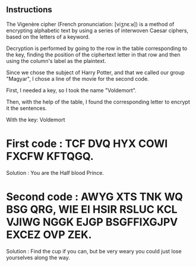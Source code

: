 ## Instructions

The Vigenère cipher (French pronunciation: ​[viʒnɛːʁ]) is a method of encrypting alphabetic text by using a series of interwoven Caesar ciphers, based on the letters of a keyword.

Decryption is performed by going to the row in the table corresponding to the key, finding the position of the ciphertext letter in that row and then using the column's label as the plaintext.

Since we chose the subject of Harry Potter, and that we called our group "Magyar", I chose a line of the movie for the second code.

First, I needed a key, so I took the name "Voldemort".

Then, with the help of the table, I found the corresponding letter to encrypt it the sentences.





With the key: Voldemort

# First code : TCF DVQ HYX COWI FXCFW KFTQGQ.

Solution : You are the Half blood Prince.

# Second code : AWYG XTS TNK WQ BSG QRG, WIE EI HSIR RSLUC KCL VJIWG NGGK EJGP BSGFFIXGJPV EXCEZ OVP ZEK.

Solution : Find the cup if you can, but be very weary you could just lose yourselves along the way.
